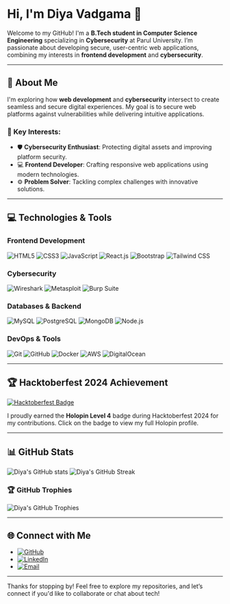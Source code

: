 # Hi, I'm Diya Vadgama 👋

Welcome to my GitHub! I'm a **B.Tech student in Computer Science Engineering** specializing in **Cybersecurity** at Parul University. I’m passionate about developing secure, user-centric web applications, combining my interests in **frontend development** and **cybersecurity**.

---

## 🚀 About Me

I'm exploring how **web development** and **cybersecurity** intersect to create seamless and secure digital experiences. My goal is to secure web platforms against vulnerabilities while delivering intuitive applications.

### 🔑 Key Interests:
- 🛡️ **Cybersecurity Enthusiast**: Protecting digital assets and improving platform security.
- 💻 **Frontend Developer**: Crafting responsive web applications using modern technologies.
- ⚙️ **Problem Solver**: Tackling complex challenges with innovative solutions.

---

## 💻 Technologies & Tools

### Frontend Development
![HTML5](https://img.shields.io/badge/HTML5-E34F26?style=flat&logo=html5&logoColor=white) 
![CSS3](https://img.shields.io/badge/CSS3-1572B6?style=flat&logo=css3&logoColor=white) 
![JavaScript](https://img.shields.io/badge/JavaScript-F7DF1E?style=flat&logo=javascript&logoColor=black) 
![React.js](https://img.shields.io/badge/React-61DAFB?style=flat&logo=react&logoColor=black) 
![Bootstrap](https://img.shields.io/badge/Bootstrap-563D7C?style=flat&logo=bootstrap&logoColor=white) 
![Tailwind CSS](https://img.shields.io/badge/Tailwind%20CSS-06B6D4?style=flat&logo=tailwind-css&logoColor=white)

### Cybersecurity
![Wireshark](https://img.shields.io/badge/Wireshark-3E8CC5?style=flat&logo=wireshark&logoColor=white) 
![Metasploit](https://img.shields.io/badge/Metasploit-E62429?style=flat&logo=metasploit&logoColor=white) 
![Burp Suite](https://img.shields.io/badge/Burp%20Suite-F44336?style=flat&logo=burp-suite&logoColor=white)

### Databases & Backend
![MySQL](https://img.shields.io/badge/MySQL-4479A1?style=flat&logo=mysql&logoColor=white) 
![PostgreSQL](https://img.shields.io/badge/PostgreSQL-4169E1?style=flat&logo=postgresql&logoColor=white) 
![MongoDB](https://img.shields.io/badge/MongoDB-47A248?style=flat&logo=mongodb&logoColor=white) 
![Node.js](https://img.shields.io/badge/Node.js-8CC84B?style=flat&logo=nodedotjs&logoColor=white)

### DevOps & Tools
![Git](https://img.shields.io/badge/Git-F05032?style=flat&logo=git&logoColor=white) 
![GitHub](https://img.shields.io/badge/GitHub-181717?style=flat&logo=github&logoColor=white) 
![Docker](https://img.shields.io/badge/Docker-2496ED?style=flat&logo=docker&logoColor=white) 
![AWS](https://img.shields.io/badge/AWS-FF9900?style=flat&logo=amazon-aws&logoColor=white) 
![DigitalOcean](https://img.shields.io/badge/DigitalOcean-0080FF?style=flat&logo=digitalocean&logoColor=white)

---

## 🏆 Hacktoberfest 2024 Achievement

[![Hacktoberfest Badge](https://holopin.me/diyavadgama)](https://holopin.io/@diyavadgama)

I proudly earned the **Holopin Level 4** badge during Hacktoberfest 2024 for my contributions. Click on the badge to view my full Holopin profile.

---

## 📊 GitHub Stats

![Diya's GitHub stats](https://github-readme-stats.vercel.app/api?username=Diya-Vadgama&show_icons=true&theme=radical)
![Diya's GitHub Streak](https://github-readme-streak-stats.herokuapp.com/?user=Diya-Vadgama&theme=radical)

### 🏆 GitHub Trophies
![Diya's GitHub Trophies](https://github-profile-trophy.vercel.app/?username=Diya-Vadgama&theme=radical&no-bg=true&no-frame=true&margin-w=10&row=1)

---

## 🌐 Connect with Me

-  [![GitHub](https://img.shields.io/badge/GitHub-181717?style=flat&logo=github&logoColor=white)](https://github.com/Diya-Vadgama)
-  [![LinkedIn](https://img.shields.io/badge/LinkedIn-0077B5?style=flat&logo=linkedin&logoColor=white)](https://www.linkedin.com/in/diya-vadgama-3a5634307?utm_source=share&utm_campaign=share_via&utm_content=profile&utm_medium=android_app)
-  [![Email](https://img.shields.io/badge/Email-D14836?style=flat&logo=gmail&logoColor=white)](mailto:diyavadgama1966@gmail.com)

---

Thanks for stopping by! Feel free to explore my repositories, and let’s connect if you'd like to collaborate or chat about tech!
